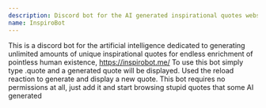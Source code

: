 ```yaml
---
description: Discord bot for the AI generated inspirational quotes website, inspirobot.me
name: InspiroBot
---
```


This is a discord bot for the artificial intelligence dedicated to generating unlimited amounts of unique inspirational quotes for endless enrichment of pointless human existence, https://inspirobot.me/
To use this bot simply type .quote and a generated quote will be displayed.
Used the reload reaction to generate and display a new quote.
This bot requires no permissions at all, just add it and start browsing stupid quotes that some AI generated
